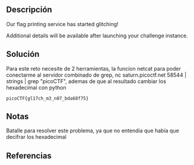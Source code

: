 ## Descripción
Our flag printing service has started glitching!

Additional details will be available after launching your challenge instance.
## Solución
Para este reto necesite de 2 herramientas, la funcion netcat para poder conectarme al servidor combinado de grep, nc saturn.picoctf.net 58544 | strings | grep "picoCTF", ademas de que al resultado cambiar los hexadecimal con python

`picoCTF{gl17ch_m3_n07_bda68f75}`
## Notas
Batalle para resolver este problema, ya que no entendia que había que decifrar los hexadecimal
## Referencias